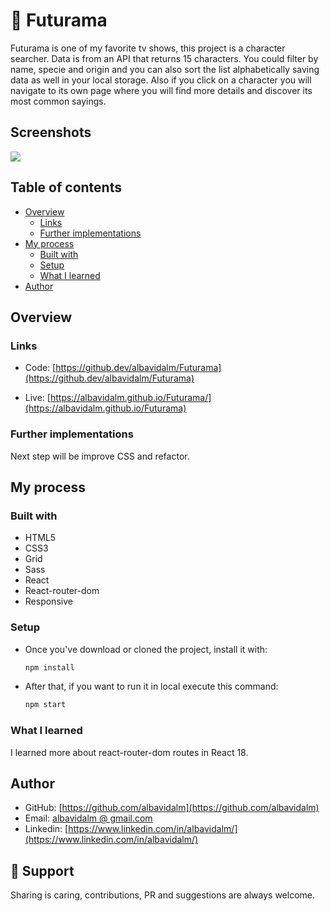 # 🚀 Futurama

Futurama is one of my favorite tv shows, this project is a character searcher. Data is from an API that returns 15 characters. You could filter by name, specie and origin and you can also sort the list alphabetically saving data as well in your local storage. Also if you click on a character you will navigate to its own page where you will find more details and discover its most common sayings.

## Screenshots

![](./src/assets/images/screenshot_futurama.gif)

## Table of contents

- [Overview](#overview)
  - [Links](#links)
  - [Further implementations](#further-implementations)
- [My process](#my-process)
  - [Built with](#built-with)
  - [Setup](#setup)
  - [What I learned](#what-i-learned)
- [Author](#author)

## Overview

### Links

- Code: [https://github.dev/albavidalm/Futurama](https://github.dev/albavidalm/Futurama)

- Live: [https://albavidalm.github.io/Futurama/](https://albavidalm.github.io/Futurama)

### Further implementations

Next step will be improve CSS and refactor.

## My process

### Built with

- HTML5
- CSS3
- Grid
- Sass
- React
- React-router-dom
- Responsive

### Setup

- Once you've download or cloned the project, install it with:
  ```bash
  npm install
  ```
- After that, if you want to run it in local execute this command:
  ```bash
  npm start
  ```

### What I learned

I learned more about react-router-dom routes in React 18.

## Author

- GitHub: [https://github.com/albavidalm](https://github.com/albavidalm)
- Email: [albavidalm @ gmail.com](mailto:albavidalm@gmail.com?subject=Hi)
- Linkedin: [https://www.linkedin.com/in/albavidalm/](https://www.linkedin.com/in/albavidalm/)

## 🖤 Support

Sharing is caring, contributions, PR and suggestions are always welcome.
